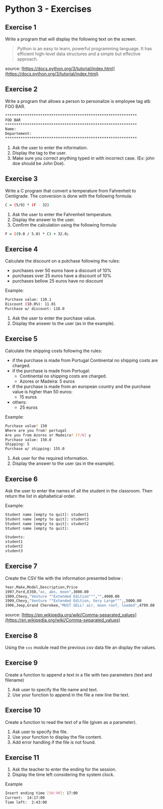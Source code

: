 # Python 3 - Exercises

## Exercise 1

Write a program that will display the following text on the screen.

> Python is an easy to learn, powerful programming language. It has efficient high-level data structures and a simple but effective approach.

source: [https://docs.python.org/3/tutorial/index.html](https://docs.python.org/3/tutorial/index.html)

## Exercise 2

Write a program that allows a person to personalize is employee tag atb FOO BAR.

```bash
************************************************************
FOO BAR
************************************************************
Name:
Departement:
************************************************************
```

1. Ask the user to enter the information.
2. Display the tag to the user.
3. Make sure you correct anything typed in with incorrect case. (Ex: john doe should be John Doe).

## Exercise 3

Write a C program that convert a temperature from Fahrenheit to Centigrade. The conversion is done with the following formula:

```bash
C = (5/9) * (F - 32)
```

1. Ask the user to enter the Fahrenheit temperature.
2. Display the answer to the user.
3. Confirm the calculation using the following formula:

```bash
F = ((9.0 / 5.0) * C) + 32.0;
```

## Exercise 4

Calculate the discount on a putchase following the rules:

* purchases over 50 euros have a discount of 10%
* purchases over 25 euros have a discount of 10%
* purchases bellow 25 euros have no discount

Example:

```bash
Purchase value: 110.1
Discount (10.0%): 11.01
Purchase w/ discount: 110.0
```

1. Ask the user to enter the purchase value.
2. Display the answer to the user (as in the example).

## Exercise 5

Calculate the shipping costs following the rules:

* if the purchase is made from Portugal Continental no shipping costs are charged.
* if the purchase is made from Portugal:
  * Continental no shipping costs are charged.
  * Azores or Madeira: 5 euros
* if the purchase is made from an european country and the purchase value is higher than 50 euros:
  * 15 euros
* others:
  * 25 euros

Example:

```bash
Purchase value? 150
Where are you from? portugal
Are you from Azores or Madeira? [Y/N] y
Purchase value: 150.0
Shipping: 5
Purchase w/ shipping: 155.0
```

1. Ask user for the required information.
2. Display the answer to the user (as in the example).

## Exercise 6

Ask the user to enter the names of all the student in the classroom.
Then return the list in alphabetical order.

Example:

```bash
Student name [empty to quit]: student1
Student name [empty to quit]: student3
Student name [empty to quit]: student2
Student name [empty to quit]:

Students:
student1
student2
student3
```

## Exercise 7

Create the CSV file with the information presented below :

```bash
Year,Make,Model,Description,Price
1997,Ford,E350,"ac, abs, moon",3000.00
1999,Chevy,"Venture ""Extended Edition""","",4900.00
1999,Chevy,"Venture ""Extended Edition, Very Large""",,5000.00
1996,Jeep,Grand Cherokee,"MUST SELL! air, moon roof, loaded",4799.00
```

source: [https://en.wikipedia.org/wiki/Comma-separated_values](https://en.wikipedia.org/wiki/Comma-separated_values)

## Exercise 8

Using the ```cvs``` module read the previous csv data file an display the values.

## Exercise 9

Create a function to append a text in a file with two parameters (text and filename)

1. Ask user to specify the file name and text.
2. Use your function to append in the file a new line the text.

## Exercise 10

Create a function to read the text of a file (given as a parameter).

1. Ask user to specify the file.
2. Use your function to display the file content.
3. Add error handling if the file is not found.

## Exercise 11

1. Ask the teacher to enter the ending for the session.
2. Display the time left considering the system clock.

Example

```bash
Insert ending time [%H:%M]: 17:00
Current:  14:17:00
Time left:  2:43:00
```